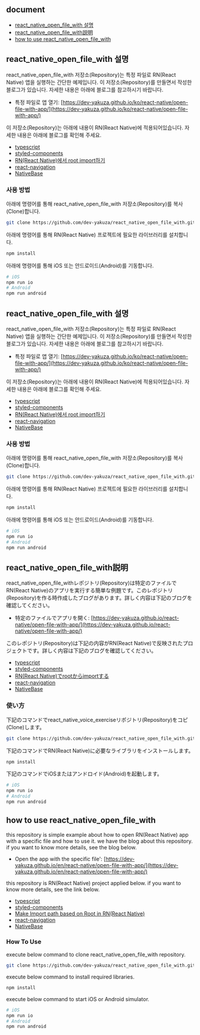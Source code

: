 ## document
- [react_native_open_file_with 설명](#react_native_open_file_with-설명)
- [react_native_open_file_with説明](#react_native_open_file_with説明)
- [how to use react_native_open_file_with](#how-to-use-react_native_open_file_with)


## react_native_open_file_with 설명
react_native_open_file_with 저장소(Repository)는 특정 파일로 RN(React Native) 앱을 실행하는 간단한 예제입니다. 이 저장소(Repository)를 만들면서 작성한 블로그가 있습니다. 자세한 내용은 아래에 블로그를 참고하시기 바랍니다.

- 특정 파일로 앱 열기: [https://dev-yakuza.github.io/ko/react-native/open-file-with-app/](https://dev-yakuza.github.io/ko/react-native/open-file-with-app/)

이 저장소(Repository)는 아래에 내용이 RN(React Native)에 적용되어있습니다. 자세한 내용은 아래에 블로그를 확인해 주세요.

- [typescript](https://dev-yakuza.github.io/ko/react-native/typescript/)
- [styled-components](https://dev-yakuza.github.io/ko/react-native/styled-components/)
- [RN(React Native)에서 root import하기](https://dev-yakuza.github.io/ko/react-native/root-import/)
- [react-navigation](https://dev-yakuza.github.io/ko/react-native/react-navigation/)
- [NativeBase](https://dev-yakuza.github.io/ko/react-native/nativebase/)

### 사용 방법
아래에 명령어를 통해 react_native_open_file_with 저장소(Repository)를 복사(Clone)합니다.

```bash
git clone https://github.com/dev-yakuza/react_native_open_file_with.git
```

아래에 명령어를 통해 RN(React Native) 프로젝트에 필요한 라이브러리를 설치합니다.

```bash
npm install
```

아래에 명령어를 통해 iOS 또는 안드로이드(Android)를 기동합니다.

```bash
# iOS
npm run io
# Android
npm run android
```

## react_native_open_file_with 설명
react_native_open_file_with 저장소(Repository)는 특정 파일로 RN(React Native) 앱을 실행하는 간단한 예제입니다. 이 저장소(Repository)를 만들면서 작성한 블로그가 있습니다. 자세한 내용은 아래에 블로그를 참고하시기 바랍니다.

- 특정 파일로 앱 열기: [https://dev-yakuza.github.io/ko/react-native/open-file-with-app/](https://dev-yakuza.github.io/ko/react-native/open-file-with-app/)

이 저장소(Repository)는 아래에 내용이 RN(React Native)에 적용되어있습니다. 자세한 내용은 아래에 블로그를 확인해 주세요.

- [typescript](https://dev-yakuza.github.io/ko/react-native/typescript/)
- [styled-components](https://dev-yakuza.github.io/ko/react-native/styled-components/)
- [RN(React Native)에서 root import하기](https://dev-yakuza.github.io/ko/react-native/root-import/)
- [react-navigation](https://dev-yakuza.github.io/ko/react-native/react-navigation/)
- [NativeBase](https://dev-yakuza.github.io/ko/react-native/nativebase/)

### 사용 방법
아래에 명령어를 통해 react_native_open_file_with 저장소(Repository)를 복사(Clone)합니다.

```bash
git clone https://github.com/dev-yakuza/react_native_open_file_with.git
```

아래에 명령어를 통해 RN(React Native) 프로젝트에 필요한 라이브러리를 설치합니다.

```bash
npm install
```

아래에 명령어를 통해 iOS 또는 안드로이드(Android)를 기동합니다.

```bash
# iOS
npm run io
# Android
npm run android
```

## react_native_open_file_with説明
react_native_open_file_withレポジトリ(Repository)は特定のファイルでRN(React Native)のアプリを実行する簡単な例題です。このレポジトリ(Repository)を作る時作成したブログがあります。詳しく内容は下記のブログを確認してください。

- 特定のファイルでアプリを開く: [https://dev-yakuza.github.io/react-native/open-file-with-app/](https://dev-yakuza.github.io/react-native/open-file-with-app/)

このレポジトリ(Repository)は下記の内容がRN(React Native)で反映されたプロジェクトです。詳しく内容は下記のブログを確認してください。

- [typescript](https://dev-yakuza.github.io/react-native/typescript/)
- [styled-components](https://dev-yakuza.github.io/react-native/styled-components/)
- [RN(React Native)でrootからimportする](https://dev-yakuza.github.io/react-native/root-import/)
- [react-navigation](https://dev-yakuza.github.io/react-native/react-navigation/)
- [NativeBase](https://dev-yakuza.github.io/react-native/nativebase/)

### 使い方
下記のコマンドでreact_native_voice_exerciseリポジトリ(Repository)をコピ(Clone)します。

```bash
git clone https://github.com/dev-yakuza/react_native_open_file_with.git
```

下記のコマンドでRN(React Native)に必要なライブラリをインストールします。

```bash
npm install
```

下記のコマンドでiOSまたはアンドロイド(Android)を起動します。

```bash
# iOS
npm run io
# Android
npm run android
```

## how to use react_native_open_file_with
this repository is simple example about how to open RN(React Native) app with a specific file and how to use it. we have the blog about this repository. if you want to know more details, see the blog below.

- Open the app with the specific file': [https://dev-yakuza.github.io/en/react-native/open-file-with-app/](https://dev-yakuza.github.io/en/react-native/open-file-with-app/)

this repository is RN(React Native) project applied below. if you want to know more details, see the link below.

- [typescript](https://dev-yakuza.github.io/en/react-native/typescript/)
- [styled-components](https://dev-yakuza.github.io/en/react-native/styled-components/)
- [Make Import path based on Root in RN(React Native)](https://dev-yakuza.github.io/en/react-native/root-import/)
- [react-navigation](https://dev-yakuza.github.io/en/react-native/react-navigation/)
- [NativeBase](https://dev-yakuza.github.io/en/react-native/nativebase/)

### How To Use
execute below command to clone react_native_open_file_with repository.

```bash
git clone https://github.com/dev-yakuza/react_native_open_file_with.git
```

execute below command to install required libraries.

```bash
npm install
```

execute below command to start iOS or Android simulator.

```bash
# iOS
npm run io
# Android
npm run android
```